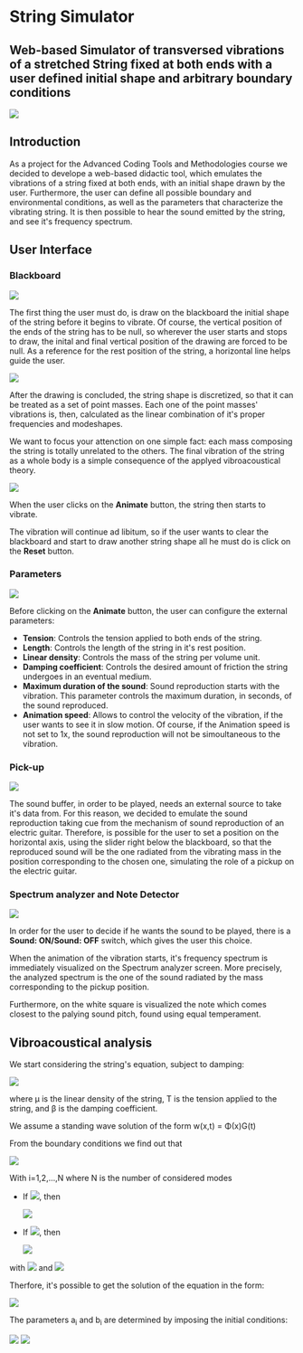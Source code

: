 # String Simulator
## Web-based Simulator of transversed vibrations of a stretched String fixed at both ends with a user defined initial shape and arbitrary boundary conditions
![](screenshots/overview.jpeg)

## Introduction
As a project for the Advanced Coding Tools and Methodologies course we decided to develope a web-based didactic tool, which emulates the vibrations of a string fixed at both ends, with an initial shape drawn by the user. Furthermore, the user can define all possible boundary and environmental conditions, as well as the parameters that characterize the vibrating string. It is then possible to hear the sound emitted by the string, and see it's frequency spectrum. 

## User Interface

### Blackboard

![](screenshots/drawing.png)

The first thing the user must do, is draw on the blackboard the initial shape of the string before it begins to vibrate. Of course, the vertical position of the ends of the string has to be null, so wherever the user starts and stops to draw, the inital and final vertical position of the drawing are forced to be null. As a reference for the rest position of the string, a horizontal line helps guide the user.

![](screenshots/discretized.png)

After the drawing is concluded, the string shape is discretized, so that it can be treated as a set of point masses. Each one of the point masses' vibrations is, then, calculated as the linear combination of it's proper frequencies and modeshapes.

We want to focus your attenction on one simple fact: each mass composing the string is totally unrelated to the others. The final vibration of the string as a whole body is a simple consequence of the applyed vibroacoustical theory.

![](screenshots/animated_string.gif)

When the user clicks on the **Animate** button, the string then starts to vibrate. 

The vibration will continue ad libitum, so if the user wants to clear the blackboard and start to draw another string shape all he must do is click on the **Reset** button.

### Parameters

![](screenshots/parameters.png)

Before clicking on the **Animate** button, the user can configure the external parameters:

* **Tension**: Controls the tension applied to both ends of the string.
* **Length**: Controls the length of the string in it's rest position.
* **Linear density**: Controls the mass of the string per volume unit.
* **Damping coefficient**: Controls the desired amount of friction the string undergoes in an eventual medium.  
* **Maximum duration of the sound**: Sound reproduction starts with the vibration. This parameter controls the maximum duration, in seconds, of the sound reproduced. 
* **Animation speed**: Allows to control the velocity of the vibration, if the user wants to see it in slow motion. Of course, if the Animation speed is not set to 1x, the sound reproduction will not be simoultaneous to the vibration.

### Pick-up

![](screenshots/pickup.png)

The sound buffer, in order to be played, needs an external source to take it's data from. For this reason, we decided to emulate the sound reproduction taking cue from the mechanism of sound reproduction of an electric guitar. Therefore, is possible for the user to set a position on the horizontal axis, using the slider right below the blackboard, so that the reproduced sound will be the one radiated from the vibrating mass in the position corresponding to the chosen one, simulating the role of a pickup on the electric guitar. 

### Spectrum analyzer and Note Detector

![](screenshots/spectrum.png)

In order for the user to decide if he wants the sound to be played, there is a **Sound: ON/Sound: OFF** switch, which gives the user this choice.

When the animation of the vibration starts, it's frequency spectrum is immediately visualized on the Spectrum analyzer screen. More precisely, the analyzed spectrum is the one of the sound radiated by the mass corresponding to the pickup position.

Furthermore, on the white square is visualized the note which comes closest to the palying sound pitch, found using equal temperament. 

## Vibroacoustical analysis

We start considering the string's equation, subject to damping:

<img src="https://render.githubusercontent.com/render/math?math=\Large \mu \frac{\partial^2 w}{\partial x^2}(x,t)=T\frac{\partial^2 w}{\partial t^2}(x,t) - \beta\frac{\partial w}{\partial t}(x,t)">

where μ is the linear density of the string, T is the tension applied to the string, and β is the damping coefficient.

We assume a standing wave solution of the form w(x,t) = Φ(x)G(t)

From the boundary conditions we find out that

<img src="https://render.githubusercontent.com/render/math?math=\large \Phi (x) = sin(\frac{i \pi x}{L})">

With i=1,2,...,N    where N is the number of considered modes

* If <img src="https://render.githubusercontent.com/render/math?math=\beta^2 - 4\mu T (i \pi / L)^2 > 0">, then 

    <img src="https://render.githubusercontent.com/render/math?math=\large G_i (t) = e^{-\alpha t}(a_i cosh(\omega_i t) %2B b_i sinh(\omega_i t))">
* If <img src="https://render.githubusercontent.com/render/math?math=\beta^2 - 4\mu T (i \pi / L)^2 < 0">, then 

    <img src="https://render.githubusercontent.com/render/math?math=\large G_i (t) = e^{-\alpha t}(a_i cos(\omega_i t) %2B b_i sin(\omega_i t))">
    
with <img src="https://render.githubusercontent.com/render/math?math=\alpha = \frac{\beta}{2\mu}"> and <img src="https://render.githubusercontent.com/render/math?math=\omega_i = \frac{\sqrt{|\beta^2 - 4\mu T (i \pi / L)^2|}}{2\mu}">

Therfore, it's possible to get the solution of the equation in the form:

<img src="https://render.githubusercontent.com/render/math?math=\LARGE w(x,t) = e^{-\alpha t} \sum_{1 \le i < \frac{\beta L}{2 \pi \sqrt{T \mu}}} sin(\frac{i \pi x}{L})(a_i cosh(\omega_i t) %2B b_i sinh(\omega_i t)) %2B e^{-\alpha t} \sum_{i > \frac{\beta L}{2 \pi \sqrt{T \mu}}} sin(\frac{i \pi x}{L})(a_i cos(\omega_i t) %2B b_i sin(\omega_i t))">

The parameters a<sub>i</sub> and b<sub>i</sub> are determined by imposing the initial conditions:

<img src="https://render.githubusercontent.com/render/math?math=\large w(x,0) = w_0 (x)">
<img src="https://render.githubusercontent.com/render/math?math=\large \dot{w} (x,0) = \dot{w_0} (x)">


